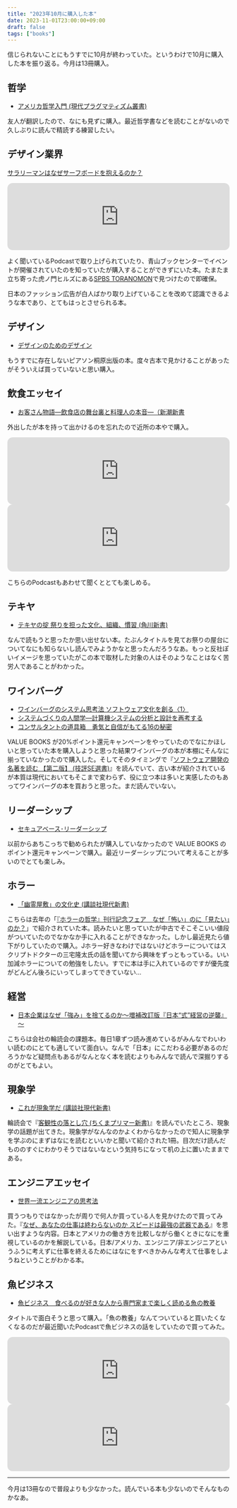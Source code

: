 ```yaml
---
title: "2023年10月に購入した本"
date: 2023-11-01T23:00:00+09:00
draft: false
tags: ["books"]
---
```


信じられないことにもうすでに10月が終わっていた。というわけで10月に購入した本を振り返る。今月は13冊購入。

## 哲学

- [アメリカ哲学入門 (現代プラグマティズム叢書) ](https://amzn.to/45PVEAw)

友人が翻訳したので、なにも見ずに購入。最近哲学書などを読むことがないので久しぶりに読んで精読する練習したい。


## デザイン業界

[サラリーマンはなぜサーフボードを抱えるのか？](https://www.bathboys.tokyo/product/why-is-the-salaryman-book)

<iframe style="border-radius:12px" src="https://open.spotify.com/embed/episode/2yPexdy58nFQhNmv4wcHsW?utm_source=generator" width="100%" height="152" frameBorder="0" allowfullscreen="" allow="autoplay; clipboard-write; encrypted-media; fullscreen; picture-in-picture" loading="lazy"></iframe>

よく聞いているPodcastで取り上げられていたり、青山ブックセンターでイベントが開催されていたのを知っていたが購入することができずにいた本。たまたま立ち寄った虎ノ門ヒルズにある[SPBS TORANOMON](https://www.toranomonhills.com/gourmet_shops/0063.html)で見つけたので即確保。

日本のファッション広告が白人ばかり取り上げていることを改めて認識できるような本であり、とてもはっとさせられる本。

## デザイン

- [デザインのためのデザイン](https://amzn.to/49fOZCy)

もうすでに存在しないピアソン桐原出版の本。度々古本で見かけることがあったがそういえば買っていないと思い購入。

## 飲食エッセイ

- [お客さん物語―飲食店の舞台裏と料理人の本音―（新潮新書](https://amzn.to/3MrRYOp)

外出したが本を持って出かけるのを忘れたので近所の本やで購入。

<iframe style="border-radius:12px" src="https://open.spotify.com/embed/episode/54GzIJcrqNzF2lRciaHABk?utm_source=generator" width="100%" height="152" frameBorder="0" allowfullscreen="" allow="autoplay; clipboard-write; encrypted-media; fullscreen; picture-in-picture" loading="lazy"></iframe>
<iframe style="border-radius:12px" src="https://open.spotify.com/embed/episode/6r64Hs8PFZazyVRHjJZ1kM?utm_source=generator" width="100%" height="152" frameBorder="0" allowfullscreen="" allow="autoplay; clipboard-write; encrypted-media; fullscreen; picture-in-picture" loading="lazy"></iframe>

こちらのPodcastもあわせて聞くととても楽しめる。

## テキヤ

- [テキヤの掟 祭りを担った文化、組織、慣習 (角川新書)](https://amzn.to/46QEXpO)

なんで読もうと思ったか思い出せない本。たぶんタイトルを見てお祭りの屋台についてなにも知らないし読んでみようかなと思ったんだろうなあ。もっと反社ぽいイメージを思っていたがこの本で取材した対象の人はそのようなことはなく苦労人であることがわかった。


## ワインバーグ

- [ワインバーグのシステム思考法 ソフトウェア文化を創る〈1〉](https://amzn.to/3MlsCSb)
- [システムづくりの人間学―計算機システムの分析と設計を再考する](https://amzn.to/3scQKQn)
- [コンサルタントの道具箱　勇気と自信がもてる16の秘密](https://amzn.to/3QFnniX)

VALUE BOOKS が20%ポイント還元キャンペーンをやっていたのでなにかほしいと思っていた本を購入しようと思った結果ワインバーグの本が本棚にそんなに揃っていなかったので購入した。そしてそのタイミングで『[ソフトウェア開発の名著を読む 【第二版】 (技評SE選書)](https://amzn.to/3FHUlZM)』を読んでいて、古い本が紹介されているが本質は現代においてもそこまで変わらず、役に立つ本は多いと実感したのもあってワインバーグの本を買おうと思った。まだ読んでいない。

## リーダーシップ

- [セキュアベース･リーダーシップ](https://amzn.to/3SpIxTG)

以前からあちこっちで勧められたが購入していなかったので VALUE BOOKS のポイント還元キャンペーンで購入。最近リーダーシップについて考えることが多いのでとても楽しみ。

## ホラー

- [「幽霊屋敷」の文化史 (講談社現代新書)](https://amzn.to/3tSVDOV)

こちらは去年の「[『ホラーの哲学』刊行記念フェア　なぜ「怖い」のに「見たい」のか？](https://honto.jp/store/news/detail_041000071468.html)」で紹介されていた本。読みたいと思っていたが中古でそこそこいい値段がついていたのでなかなか手に入れることができなかった。しかし最近見たら値下がりしていたので購入。Jホラー好きなわけではないけどホラーについてはスクリプトドクターの三宅隆太氏の話を聞いてから興味をずっともっている。いい加減ホラーについての勉強をしたい。すでに本は手に入れているのですが優先度がどんどん後ろにいってしまってできていない…

## 経営

- [日本企業はなぜ「強み」を捨てるのか～増補改訂版『日本“式”経営の逆襲』～](https://amzn.to/40iPCqM)

こちらは会社の輪読会の課題本。毎日1章ずつ読み進めているがみんなでわいわい読むのにとても適していて面白い。なんで「日本」にこだわる必要があるのだろうかなど疑問点もあるがなんとなく本を読むよりもみんなで読んで深掘りするのがとてもよい。

## 現象学

- [これが現象学だ (講談社現代新書) ](https://amzn.to/3QEVtn4)

輪読会で『[客観性の落とし穴 (ちくまプリマー新書)](https://amzn.to/49i9Chq)』を読んでいたところ、現象学の話題が出てきた。現象学がなんなのかよくわからなかったので知人に現象学を学ぶのにまずはなにを読むといいかと聞いて紹介された1冊。目次だけ読んだもののすぐにわかりそうではないなという気持ちになって机の上に置いたままである。

## エンジニアエッセイ

- [世界一流エンジニアの思考法](https://amzn.to/3Mpcr6u)

買うつもりではなかったが周りで何人か買っている人を見かけたので買ってみた。『[なぜ、あなたの仕事は終わらないのか スピードは最強の武器である](https://amzn.to/40mrofh)』を思い出すような内容。日本とアメリカの働き方を比較しながら働くときになにを重視しているのかを解説している。日本/アメリカ、エンジニア/非エンジニアというふうに考えずに仕事を終えるためにはなにをすべきかみんな考えて仕事をしようねということがわかる本。

## 魚ビジネス

- [魚ビジネス　食べるのが好きな人から専門家まで楽しく読める魚の教養](https://amzn.to/3FI4hCq)

タイトルで面白そうと思って購入。「魚の教養」なんてついていると買いたくなくなるのだが最近聞いたPodcastで魚ビジネスの話をしていたので買ってみた。

<iframe style="border-radius:12px" src="https://open.spotify.com/embed/episode/1tYmUlx9oxELoBfKi9o2Qd?utm_source=generator" width="100%" height="152" frameBorder="0" allowfullscreen="" allow="autoplay; clipboard-write; encrypted-media; fullscreen; picture-in-picture" loading="lazy"></iframe>
<iframe style="border-radius:12px" src="https://open.spotify.com/embed/episode/0KP3sIPe9BzSSTzkCK095v?utm_source=generator" width="100%" height="152" frameBorder="0" allowfullscreen="" allow="autoplay; clipboard-write; encrypted-media; fullscreen; picture-in-picture" loading="lazy"></iframe>

---

今月は13冊なので普段よりも少なかった。読んでいる本も少ないのでそんなものかなあ。